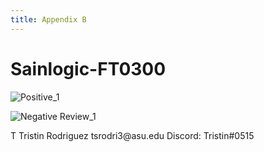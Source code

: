 ```yaml
---
title: Appendix B
---
```

# Sainlogic-FT0300
![Positive_1](https://github.com/EGR314-Spring2024-Team303/EGR314-Spring2024-Team303.github.io/assets/156623314/e8b86a77-426c-4ea7-8774-f35d634511d3) 

![Negative Review_1](https://github.com/EGR314-Spring2024-Team303/EGR314-Spring2024-Team303.github.io/assets/156623314/fc9d314e-b240-4878-80de-c7f1eb10cead)

  <td>
      T
      </td>
      <td>
      Tristin Rodriguez
      </td>
      <td>
      tsrodri3@asu.edu
      </td>
      <td>
      Discord: Tristin#0515
      </td>  
